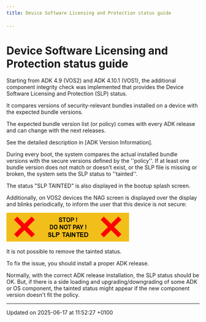 ```yaml
---
title: Device Software Licensing and Protection status guide

---
```


# Device Software Licensing and Protection status guide



Starting from ADK 4.9 (VOS2) and ADK 4.10.1 (VOS1), the additional component integrity check was implemented that provides the Device Software Licensing and Protection (SLP) status.

It compares versions of security-relevant bundles installed on a device with the expected bundle versions.

The expected bundle version list (or policy) comes with every ADK release and can change with the next releases.

See the detailed description in [ADK Version Information].

During every boot, the system compares the actual installed bundle versions with the secure versions defined by the ''policy''. If at least one bundle version does not match or doesn't exist, or the SLP file is missing or broken, the system sets the SLP status to ''tainted''.

The status "SLP TAINTED" is also displayed in the bootup splash screen.

Additionally, on VOS2 devices the NAG screen is displayed over the display and blinks periodically, to inform the user that this device is not secure:

![slp_tainted.png](.//slp_tainted.png)

It is not possible to remove the tainted status.


To fix the issue, you should install a proper ADK release.

Normally, with the correct ADK release installation, the SLP status should be OK. But, if there is a side loading and upgrading/downgrading of some ADK or OS component, the tainted status might appear if the new component version doesn't fit the policy. 

-------------------------------

Updated on 2025-06-17 at 11:52:27 +0100
